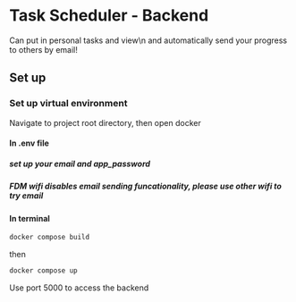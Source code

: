 # Task Scheduler - Backend

Can put in personal tasks and view\n
and automatically send your progress to others by email!

## Set up

### Set up virtual environment
Navigate to project root directory, then open docker

#### In .env file

##### set up your email and app_password
##### FDM wifi disables email sending funcationality, please use other wifi to try email


#### In terminal
```cmd
docker compose build
```
then

```cmd
docker compose up
```


Use port 5000 to access the backend
